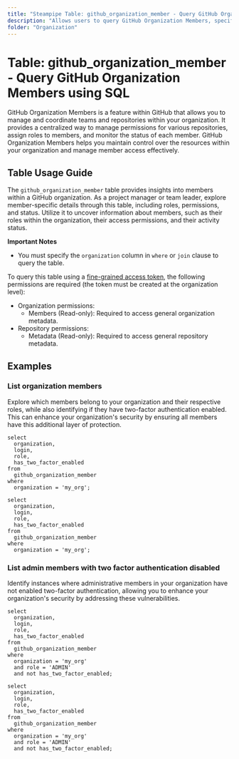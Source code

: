 ```yaml
---
title: "Steampipe Table: github_organization_member - Query GitHub Organization Members using SQL"
description: "Allows users to query GitHub Organization Members, specifically the details of members within an organization, providing insights into member profiles, roles, and status."
folder: "Organization"
---
```


# Table: github_organization_member - Query GitHub Organization Members using SQL

GitHub Organization Members is a feature within GitHub that allows you to manage and coordinate teams and repositories within your organization. It provides a centralized way to manage permissions for various repositories, assign roles to members, and monitor the status of each member. GitHub Organization Members helps you maintain control over the resources within your organization and manage member access effectively.

## Table Usage Guide

The `github_organization_member` table provides insights into members within a GitHub organization. As a project manager or team leader, explore member-specific details through this table, including roles, permissions, and status. Utilize it to uncover information about members, such as their roles within the organization, their access permissions, and their activity status.

**Important Notes**
- You must specify the `organization` column in `where` or `join` clause to query the table.

To query this table using a [fine-grained access token](https://docs.github.com/en/authentication/keeping-your-account-and-data-secure/managing-your-personal-access-tokens#creating-a-fine-grained-personal-access-token), the following permissions are required (the token must be created at the organization level):
  - Organization permissions:
    - Members (Read-only): Required to access general organization metadata.
  - Repository permissions:
    - Metadata (Read-only): Required to access general repository metadata.

## Examples

### List organization members
Explore which members belong to your organization and their respective roles, while also identifying if they have two-factor authentication enabled. This can enhance your organization's security by ensuring all members have this additional layer of protection.

```sql+postgres
select
  organization,
  login,
  role,
  has_two_factor_enabled
from
  github_organization_member
where
  organization = 'my_org';
```

```sql+sqlite
select
  organization,
  login,
  role,
  has_two_factor_enabled
from
  github_organization_member
where
  organization = 'my_org';
```

### List admin members with two factor authentication disabled
Identify instances where administrative members in your organization have not enabled two-factor authentication, allowing you to enhance your organization's security by addressing these vulnerabilities.

```sql+postgres
select
  organization,
  login,
  role,
  has_two_factor_enabled
from
  github_organization_member
where
  organization = 'my_org'
  and role = 'ADMIN'
  and not has_two_factor_enabled;
```

```sql+sqlite
select
  organization,
  login,
  role,
  has_two_factor_enabled
from
  github_organization_member
where
  organization = 'my_org'
  and role = 'ADMIN'
  and not has_two_factor_enabled;
```